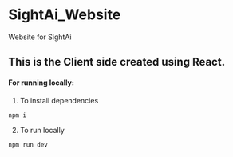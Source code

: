 # SightAi_Website
Website for SightAi

## This is the Client side created using React. 
#### For running locally: 
1. To install dependencies
```
npm i
```
2. To run locally 
```
npm run dev
```

